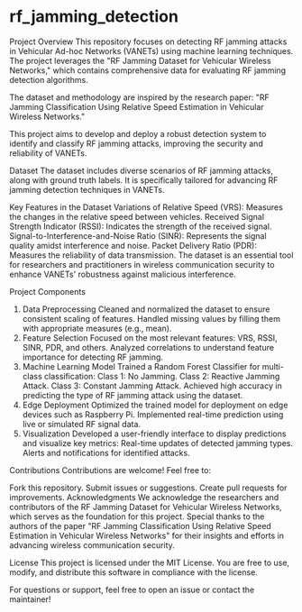 # rf_jamming_detection
Project Overview
This repository focuses on detecting RF jamming attacks in Vehicular Ad-hoc Networks (VANETs) using machine learning techniques. The project leverages the "RF Jamming Dataset for Vehicular Wireless Networks," which contains comprehensive data for evaluating RF jamming detection algorithms.

The dataset and methodology are inspired by the research paper:
"RF Jamming Classification Using Relative Speed Estimation in Vehicular Wireless Networks."

This project aims to develop and deploy a robust detection system to identify and classify RF jamming attacks, improving the security and reliability of VANETs.

Dataset
The dataset includes diverse scenarios of RF jamming attacks, along with ground truth labels. It is specifically tailored for advancing RF jamming detection techniques in VANETs.

Key Features in the Dataset
Variations of Relative Speed (VRS): Measures the changes in the relative speed between vehicles.
Received Signal Strength Indicator (RSSI): Indicates the strength of the received signal.
Signal-to-Interference-and-Noise Ratio (SINR): Represents the signal quality amidst interference and noise.
Packet Delivery Ratio (PDR): Measures the reliability of data transmission.
The dataset is an essential tool for researchers and practitioners in wireless communication security to enhance VANETs' robustness against malicious interference.

Project Components
1. Data Preprocessing
Cleaned and normalized the dataset to ensure consistent scaling of features.
Handled missing values by filling them with appropriate measures (e.g., mean).
2. Feature Selection
Focused on the most relevant features: VRS, RSSI, SINR, PDR, and others.
Analyzed correlations to understand feature importance for detecting RF jamming.
3. Machine Learning Model
Trained a Random Forest Classifier for multi-class classification:
Class 1: No Jamming.
Class 2: Reactive Jamming Attack.
Class 3: Constant Jamming Attack.
Achieved high accuracy in predicting the type of RF jamming attack using the dataset.
4. Edge Deployment
Optimized the trained model for deployment on edge devices such as Raspberry Pi.
Implemented real-time prediction using live or simulated RF signal data.
5. Visualization
Developed a user-friendly interface to display predictions and visualize key metrics:
Real-time updates of detected jamming types.
Alerts and notifications for identified attacks.


Contributions
Contributions are welcome! Feel free to:

Fork this repository.
Submit issues or suggestions.
Create pull requests for improvements.
Acknowledgments
We acknowledge the researchers and contributors of the RF Jamming Dataset for Vehicular Wireless Networks, which serves as the foundation for this project. Special thanks to the authors of the paper "RF Jamming Classification Using Relative Speed Estimation in Vehicular Wireless Networks" for their insights and efforts in advancing wireless communication security.

License
This project is licensed under the MIT License. You are free to use, modify, and distribute this software in compliance with the license.

For questions or support, feel free to open an issue or contact the maintainer!







